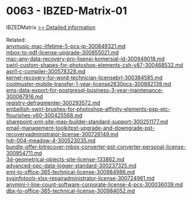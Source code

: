# 0063 - IBZED-Matrix-01
 IBZEDMatrix
[>> Detailed information](https://secure.shareit.com/shareit/product.html?productid=300951606&affiliateid=200057808)<br/><br/>Related:
<br />[anymusic-mac-lifetime-5-pcs-jp-300849321.md](https://github.com/downloadplanet/downloadplanet/blob/main/anymusic-mac-lifetime-5-pcs-jp-300849321.md)<br />[mbox-to-pdf-license-upgrade-300855021.md](https://github.com/downloadplanet/downloadplanet/blob/main/mbox-to-pdf-license-upgrade-300855021.md)<br />[mac-any-data-recovery-pro-lisensi-komersial-id-300949018.md](https://github.com/downloadplanet/downloadplanet/blob/main/mac-any-data-recovery-pro-lisensi-komersial-id-300949018.md)<br />[swirl-custom-shapes-for-photoshop-elements-csh-v87-300468532.md](https://github.com/downloadplanet/downloadplanet/blob/main/swirl-custom-shapes-for-photoshop-elements-csh-v87-300468532.md)<br />[asn1-c-compiler-300578328.md](https://github.com/downloadplanet/downloadplanet/blob/main/asn1-c-compiler-300578328.md)<br />[kernel-recovery-for-word-technician-licensebrl-300384585.md](https://github.com/downloadplanet/downloadplanet/blob/main/kernel-recovery-for-word-technician-licensebrl-300384585.md)<br />[coolmuster-mobile-transfer-1-year-license2630pcs-300882139.md](https://github.com/downloadplanet/downloadplanet/blob/main/coolmuster-mobile-transfer-1-year-license2630pcs-300882139.md)<br />[ems-data-export-for-postgresql-business-3-year-maintenance-300067916.md](https://github.com/downloadplanet/downloadplanet/blob/main/ems-data-export-for-postgresql-business-3-year-maintenance-300067916.md)<br />[registry-defragmenter-300293572.md](https://github.com/downloadplanet/downloadplanet/blob/main/registry-defragmenter-300293572.md)<br />[embellish-swirl-brushes-for-photoshop-affinity-elements-psp-etc-flourishes-v60-300425568.md](https://github.com/downloadplanet/downloadplanet/blob/main/embellish-swirl-brushes-for-photoshop-affinity-elements-psp-etc-flourishes-v60-300425568.md)<br />[sharepoint-xml-site-map-builder-standard-support-300251177.md](https://github.com/downloadplanet/downloadplanet/blob/main/sharepoint-xml-site-map-builder-standard-support-300251177.md)<br />[email-management-toolkitpst-upgrade-and-downgrade-pst-recoveryadministrator-license-300726149.md](https://github.com/downloadplanet/downloadplanet/blob/main/email-management-toolkitpst-upgrade-and-downgrade-pst-recoveryadministrator-license-300726149.md)<br />[hdr-004-meadow-4-300523035.md](https://github.com/downloadplanet/downloadplanet/blob/main/hdr-004-meadow-4-300523035.md)<br />[bundle-offer-bitrecover-mbox-converter-pst-converter-personal-license-300954711.md](https://github.com/downloadplanet/downloadplanet/blob/main/bundle-offer-bitrecover-mbox-converter-pst-converter-personal-license-300954711.md)<br />[3d-geometrical-objects-site-license-133862.md](https://github.com/downloadplanet/downloadplanet/blob/main/3d-geometrical-objects-site-license-133862.md)<br />[advanced-opc-data-logger-standard-300237325.md](https://github.com/downloadplanet/downloadplanet/blob/main/advanced-opc-data-logger-standard-300237325.md)<br />[eml-to-office-365-technical-license-300984986.md](https://github.com/downloadplanet/downloadplanet/blob/main/eml-to-office-365-technical-license-300984986.md)<br />[sysinfotools-xlsx-repairadministrator-license-300724961.md](https://github.com/downloadplanet/downloadplanet/blob/main/sysinfotools-xlsx-repairadministrator-license-300724961.md)<br />[anymini-l-line-count-software-corporate-license-4-pcs-300036039.md](https://github.com/downloadplanet/downloadplanet/blob/main/anymini-l-line-count-software-corporate-license-4-pcs-300036039.md)<br />[dbx-to-office-365-technical-license-300984052.md](https://github.com/downloadplanet/downloadplanet/blob/main/dbx-to-office-365-technical-license-300984052.md)